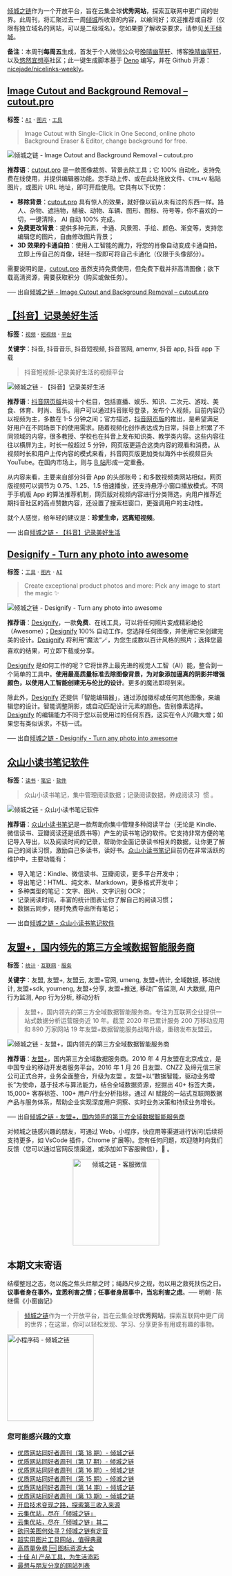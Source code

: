 [倾城之链](https://nicelinks.site/?utm_source=weekly)作为一个开放平台，旨在云集全球**优秀网站**，探索互联网中更广阔的世界。此周刊，将汇聚过去一周[倾城](https://nicelinks.site/?utm_source=weekly)所收录的内容，以飨同好；欢迎推荐或自荐（仅限有独立域名的网站，可以是二级域名）。您如果要了解收录要求，请参见[关于倾城](https://nicelinks.site/about?utm_source=weekly)。

**备注**：本周刊**每周五**生成，首发于个人微信公众号[晚晴幽草轩](https://mp.weixin.qq.com/mp/appmsgalbum?__biz=MzI5MDIwMzM2Mg==&action=getalbum&album_id=1530765143352082433&scene=173&from_msgid=2650641087&from_itemidx=1&count=3#wechat_redirect)、博客[晚晴幽草轩](https://www.jeffjade.com)，以及[悠然宜想亭](https://forum.lovejade.cn/)社区；此一键生成脚本基于 [Deno](https://nicelinks.site/post/602d30aad099ff5688618591) 编写，并在 Github 开源：[nicejade/nicelinks-weekly](https://github.com/nicejade/nicelinks-weekly)。

## [Image Cutout and Background Removal – cutout.pro](https://nicelinks.site/post/60d48622db7006579fb126b0)

**标签**：[`AI`](https://nicelinks.site/tags/AI) · [`图片`](https://nicelinks.site/tags/图片) · [`工具`](https://nicelinks.site/tags/工具)

> Image Cutout with Single-Click in One Second, online photo Background Eraser & Editor, change background for free.

![倾城之链 - Image Cutout and Background Removal – cutout.pro](https://nicelinks.oss-cn-shenzhen.aliyuncs.com/www.cutout.pro.png?x-oss-process=style/png2jpg)

**推荐语**：[cutout.pro](https://nicelinks.site/redirect?url=https://www.cutout.pro/) 是一款图像裁剪、背景去除工具；它 100% 自动化，支持免费在线使用，并提供编辑器功能。您手动上传、或在此处拖放文件、`CTRL+V` 粘贴图片，或图片 URL 地址，即可开启使用。它具有以下优势：

- **移除背景**：[cutout.pro](https://nicelinks.site/redirect?url=https://www.cutout.pro/) 具有惊人的效果，就好像以前从未有过的东西一样。路人、杂物、遮挡物，植被、动物、车辆、图形、图标、符号等，你不喜欢的一切，一键清除， AI 自动 100% 完成。
- **免费更改背景**：提供多种元素，卡通、风景照、手绘、颜色、渐变等，支持您编辑您的图片，自由修改图片背景；
- **3D 效果的卡通自拍**：使用人工智能的魔力，将您的肖像自动变成卡通自拍。立即上传自己的肖像，轻轻一按即可将自己卡通化（仅限于头像部分）。

需要说明的是，[cutout.pro](https://nicelinks.site/redirect?url=https://www.cutout.pro/) 虽然支持免费使用，但免费下载并非高清图像；欲下载高清资源，需要获取积分（购买或做任务）。

── 出自[倾城之链 - Image Cutout and Background Removal – cutout.pro](https://nicelinks.site/post/60d48622db7006579fb126b0)

## [【抖音】记录美好生活](https://nicelinks.site/post/60d48417db7006579fb126ae)

**标签**：[`视频`](https://nicelinks.site/tags/视频) · [`短视频`](https://nicelinks.site/tags/短视频) · [`平台`](https://nicelinks.site/tags/平台)

**关键字**：抖音, 抖音音乐, 抖音短视频, 抖音官网, amemv, 抖音 app, 抖音 app 下载

> 抖音短视频-记录美好生活的视频平台

![倾城之链 - 【抖音】记录美好生活](https://nicelinks.oss-cn-shenzhen.aliyuncs.com/www.douyin.com.png?x-oss-process=style/png2jpg)

**推荐语**：[抖音网页版](https://nicelinks.site/redirect?url=https://www.douyin.com/)共设十个栏目，包括直播、娱乐、知识、二次元、游戏、美食、体育、时尚、音乐。用户可以通过抖音账号登录，发布个人视频，目前内容仍以视频为主，多数在 1-5 分钟之间；官方描述，[抖音网页版](https://nicelinks.site/redirect?url=https://www.douyin.com/)的推出，是希望满足好用户在不同场景下的使用需求。随着视频化创作表达成为日常，抖音上积累了不同领域的内容，很多教授、学校也在抖音上发布知识类、教学类内容。这些内容往往以横屏为主，时长一般超过 5 分钟，网页版更适合这类内容的观看和消费。从视频时长和用户上传内容的模式来看，抖音网页版更加类似海外中长视频巨头 YouTube。在国内市场上，则与 [B 站](https://nicelinks.site/post/5a5cccc8e05887175ee08523)形成一定重叠。

从内容来看，主要来自部分抖音 App 的头部账号；和多数视频类网站相似，网页版视频可以调节为 0.75、1.25、1.5 倍速播放，还支持悬浮小窗口播放模式。不同于手机版 App 的算法推荐机制，网页版对视频内容进行分类筛选，向用户推荐近期抖音社区的高点赞数内容，还设置了搜索栏窗口，更强调用户的主动性。

就个人感觉，给年轻的建议是：**珍爱生命，远离短视频**。

── 出自[倾城之链 - 【抖音】记录美好生活](https://nicelinks.site/post/60d48417db7006579fb126ae)

## [Designify - Turn any photo into awesome](https://nicelinks.site/post/60d3319cdb7006579fb126ac)

**标签**：[`工具`](https://nicelinks.site/tags/工具) · [`图片`](https://nicelinks.site/tags/图片) · [`AI`](https://nicelinks.site/tags/AI)

> Create exceptional product photos and more: Pick any image to start the magic ✨

![倾城之链 - Designify - Turn any photo into awesome](https://nicelinks.oss-cn-shenzhen.aliyuncs.com/www.designify.com.png?x-oss-process=style/png2jpg)

**推荐语**：[Designify](https://nicelinks.site/redirect?url=https://www.designify.com/)，一款**免费**、在线工具，可以将任何照片变成精彩绝伦（Awesome）；[Designify](https://nicelinks.site/redirect?url=https://www.designify.com/) 100% 自动工作，您选择任何图像，并使用它来创建完美的设计。[Designify](https://nicelinks.site/redirect?url=https://www.designify.com/) 将利用“魔法“🪄，为您生成数以百计风格的照片；选择您最喜欢的结果，可立即下载或分享。

[Designify](https://nicelinks.site/redirect?url=https://www.designify.com/) 是如何工作的呢？它将世界上最先进的视觉人工智（AI）能，整合到一个简单的工具中。**使用最高质量标准去除图像背景，为对象添加逼真的阴影并增强颜色，以使用人工智能创建无与伦比的设计**。更多的魔法即将到来。

除此外，[Designify](https://nicelinks.site/redirect?url=https://www.designify.com/) 还提供「智能编辑器」，通过添加徽标或任何其他图像，来编辑您的设计。智能调整阴影，或自动匹配设计元素的颜色。告别像素选择。[Designify](https://nicelinks.site/redirect?url=https://www.designify.com/) 的编辑能力不同于您以前使用过的任何东西，这实在令人兴趣大增；如果您有类似诉求，不妨一试。

── 出自[倾城之链 - Designify - Turn any photo into awesome](https://nicelinks.site/post/60d3319cdb7006579fb126ac)

## [众山小读书笔记软件](https://nicelinks.site/post/60d32eb4db7006579fb126aa)

**标签**：[`读书`](https://nicelinks.site/tags/读书) · [`笔记`](https://nicelinks.site/tags/笔记) · [`软件`](https://nicelinks.site/tags/软件)

> 众山小读书笔记，集中管理阅读数据；记录阅读数据，养成阅读习 ‪ 惯 ‬。

![倾城之链 - 众山小读书笔记软件](https://nicelinks.oss-cn-shenzhen.aliyuncs.com/omynote.com.png?x-oss-process=style/png2jpg)

**推荐语**：[众山小读书笔记](https://nicelinks.site/redirect?url=https://omynote.com)是一款帮助你集中管理多种阅读平台（无论是 Kindle、微信读书、豆瓣阅读还是纸质书等）产生的读书笔记的软件。它支持非常方便的笔记导入导出，以及阅读时间的记录，帮助你全面记录读书相关的数据，让你更了解自己的阅读习惯，激励自己多读书，读好书。[众山小读书笔记](https://nicelinks.site/redirect?url=https://omynote.com)目前仍在非常活跃的维护中，主要功能有：

- 导入笔记：Kindle、微信读书、豆瓣阅读，更多平台开发中；
- 导出笔记：HTML、纯文本、Markdown，更多格式开发中；
- 多种类型的笔记：文字、图片、文字识别 OCR；
- 记录阅读时间，丰富的统计图表让你了解自己的阅读习惯；
- 数据云同步，随时免费导出所有笔记；

── 出自[倾城之链 - 众山小读书笔记软件](https://nicelinks.site/post/60d32eb4db7006579fb126aa)

## [友盟+，国内领先的第三方全域数据智能服务商](https://nicelinks.site/post/60d32878db7006579fb126a8)

**标签**：[`统计`](https://nicelinks.site/tags/统计) · [`互联网`](https://nicelinks.site/tags/互联网) · [`服务`](https://nicelinks.site/tags/服务)

**关键字**：友盟, 友盟+, 友盟云, 友盟+官网, umeng, 友盟+统计, 全域数据, 移动统计, 友盟+sdk, youmeng, 友盟+分享, 友盟+推送, 移动广告监测, AI 大数据, 用户行为监测, App 行为分析, 移动分析

> 友盟+，国内领先的第三方全域数据智能服务商。专注为互联网企业提供一站式数据分析运营服务近 10 年。截至 2020 年已累计服务 200 万移动应用和 890 万家网站 19 年友盟+数据智能服务战略升级，重磅发布友盟云。

![倾城之链 - 友盟+，国内领先的第三方全域数据智能服务商](https://nicelinks.oss-cn-shenzhen.aliyuncs.com/www.umeng.com.png?x-oss-process=style/png2jpg)

**推荐语**：[友盟+](https://nicelinks.site/redirect?url=https://www.umeng.com/)，国内第三方全域数据服务商。2010 年 4 月友盟在北京成立，是中国专业的移动开发者服务平台。2016 年 1 月 26 日友盟、CNZZ 及缔元信三家公司正式合并，业务全面整合，升级为友盟 。友盟+以“数据智能，驱动业务增长”为使命，基于技术与算法能力，结合全域数据资源，挖掘出 40+ 标签大类，15,000+ 客群标签、100+ 用户/行业分析指标，通过 AI 赋能的一站式互联网数据产品与服务体系，帮助企业实现深度用户洞察、实时业务决策和持续业务增长。

── 出自[倾城之链 - 友盟+，国内领先的第三方全域数据智能服务商](https://nicelinks.site/post/60d32878db7006579fb126a8)

对倾城之链感兴趣的朋友，可通过 Web，小程序，快应用等渠道进行访问(后续将支持更多，如 VsCode 插件，Chrome 扩展等)。您有任何问题，欢迎随时向我们反馈（您可以通过官网反馈渠道，或添加如下客服微信），🤲 。

<div align="center"><img src="https://image.nicelinks.site/%E5%80%BE%E5%9F%8E%E4%B9%8B%E9%93%BE-%E5%BE%AE%E4%BF%A1-mini.jpeg" style="width: 200px;min-width: 200px;" alt="倾城之链 - 客服微信"></div>

## 本期文末寄语

结缨整冠之态，勿以施之焦头烂额之时；绳趋尺步之规，勿以用之救死扶伤之日。**议事者身在事外，宜悉利害之情；任事者身居事中，当忘利害之虑**。── 明朝 · 陈继儒《小窗幽记》

> [倾城之链](https://nicelinks.site/?utm_source=weekly)作为一个开放平台，旨在云集全球**优秀网站**，探索互联网中更广阔的世界；在这里，你可以轻松发现、学习、分享更多有用或有趣的事物。

<img src="https://image.nicelinks.site/nicelinks-miniprogram-code.jpeg?imageView2/1/w/300/h/300/interlace/1/ignore-error/1" style="width: 200px;min-width: 200px;" alt="小程序码 - 倾城之链"/>

### 您可能感兴趣的文章

- [优质网站同好者周刊（第 18 期）- 倾城之链](https://www.jeffjade.com/2021/06/17/204-nicelinks-weekly-018/)
- [优质网站同好者周刊（第 17 期）- 倾城之链](https://www.jeffjade.com/2021/06/10/203-nicelinks-weekly-017/)
- [优质网站同好者周刊（第 16 期）- 倾城之链](https://www.jeffjade.com/2021/06/03/202-nicelinks-weekly-016/)
- [优质网站同好者周刊（第 15 期）- 倾城之链](https://www.jeffjade.com/2021/05/27/201-nicelinks-weekly-015/)
- [优质网站同好者周刊（第 14 期）- 倾城之链](https://www.jeffjade.com/2021/05/20/200-nicelinks-weekly-014/)
- [优质网站同好者周刊（第 13 期）- 倾城之链](https://www.jeffjade.com/2021/05/13/199-nicelinks-weekly-013/)
- [开启技术变现之路，探索第三收入来源](https://www.jeffjade.com/2020/11/17/173-talk-about-nice-links/)
- [云集优站，尽在「倾城之链」](https://www.jeffjade.com/2017/12/31/136-talk-about-nicelinks-site/)
- [云集优站，尽在「倾城之链」其二](https://www.jeffjade.com/2018/12/23/146-talk-about-nice-links/)
- [欲问美图何处寻？倾城之链有定音](https://www.jeffjade.com/2019/02/17/151-aweome-beautiful-picture-website-list/ "欲问美图何处寻？倾城之链有定音")
- [超实用图片工具网站，值得典藏](https://www.jeffjade.com/2020/07/27/165-aweome-picture-tool-website-list/)
- [高质量免费 🆓 图标资源大全](https://www.jeffjade.com/2020/09/11/169-high-quality-free-icon-resource-collection/)
- [十佳 AI 产品工具，为生活添彩](https://www.jeffjade.com/2020/09/23/170-list-of-top-20-ai-product-tools/)
- [最想与朋友分享的网站列表](https://www.jeffjade.com/2020/09/01/168-list-of-websites-i-most-want-to-share-with-my-friends/)
